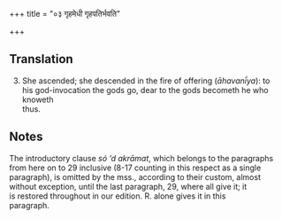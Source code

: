 +++
title = "०३ गृहमेधी गृहपतिर्भवति"

+++
## Translation
3. She ascended; she descended in the fire of offering (*āhavanī́ya*): to  
his god-invocation the gods go, dear to the gods becometh he who knoweth  
thus.

## Notes
  
  
  
  
  
The introductory clause *só ’d akrāmat*, which belongs to the paragraphs  
from here on to 29 inclusive (8-17 counting in this respect as a single  
paragraph), is omitted by the mss., according to their custom, almost  
without exception, until the last paragraph, 29, where all give it; it  
is restored throughout in our edition. R. alone gives it in this  
paragraph.
